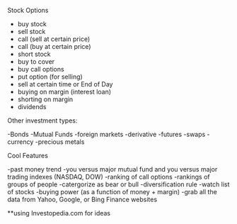 Stock Options

  - buy stock
  - sell stock
  - call (sell at certain price)
  - call (buy at certain price)
  - short stock
  - buy to cover
  - buy call options
  - put option (for selling)
  - sell at certain time or End of Day
  - buying on margin (interest loan)
  - shorting on margin
  - dividends 
  
Other investment types:

  -Bonds
  -Mutual Funds
  -foreign markets
  -derivative 
  -futures
  -swaps
  -currency
  -precious metals

Cool Features

  -past money trend
  -you versus major mutual fund and you versus major trading indexes (NASDAQ, DOW)
  -ranking of call options
  -rankings of groups of people
  -catergorize as bear or bull
  -diversification rule
  -watch list of stocks
  -buying power (as a function of money + margin)
  -grab all the data from Yahoo, Google, or Bing Finance websites
  
**using Investopedia.com for ideas